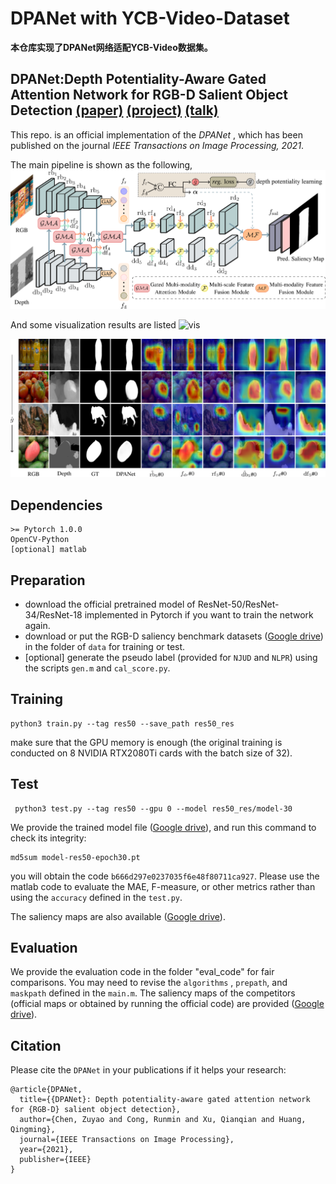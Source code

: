 # DPANet with YCB-Video-Dataset

**本仓库实现了DPANet网络适配YCB-Video数据集。**

## DPANet:Depth Potentiality-Aware Gated Attention Network for RGB-D Salient Object Detection [(paper)](https://ieeexplore.ieee.org/document/9247470)  [(project)](https://rmcong.github.io/proj_DPANet.html) [(talk)](https://www.bilibili.com/video/BV1Ry4y1m7WL)

This repo. is an official implementation of the *DPANet* , which has been published on the journal *IEEE Transactions on Image Processing, 2021*. 

The main pipeline is shown as the following, 
![DPANet](figures/TIP_main.png)

And some visualization results are listed 
![vis](figures/vis.png)

![gma](figures/gma.png)

## Dependencies 
```
>= Pytorch 1.0.0
OpenCV-Python
[optional] matlab
```

## Preparation 
- download the official pretrained model of ResNet-50/ResNet-34/ResNet-18 implemented in Pytorch if you want to train the network again.
- download or put the RGB-D saliency benchmark datasets ([Google drive](https://drive.google.com/file/d/19pvXom9vs7cS4L1y-bZI8YDtSg7r4LT0/view?usp=sharing)) in the folder of `data` for training or test.
- [optional] generate the pseudo label (provided for `NJUD` and `NLPR`) using the scripts `gen.m` and `cal_score.py`.

## Training
```
python3 train.py --tag res50 --save_path res50_res
```
make sure  that the GPU memory is enough (the original training is conducted on 8 NVIDIA RTX2080Ti cards with the batch size of 32).

## Test
```
 python3 test.py --tag res50 --gpu 0 --model res50_res/model-30
```

We provide the trained model file ([Google drive](https://drive.google.com/file/d/1bXERDgTKfzkZfXKs8z5vj1QNM3zL-QTL/view?usp=sharing)), and run this command to check its integrity:
```
md5sum model-res50-epoch30.pt 
```
you will obtain the code `b666d297e0237035f6e48f80711ca927`.
Please use the matlab code to evaluate the MAE, F-measure, or other metrics rather than using the `accuracy` defined in the `test.py`.

The saliency maps are also available ([Google drive](https://drive.google.com/file/d/1sIqEKDCi_rSY4t1THPlBSyAd05F2ve_Q/view?usp=sharing)). 

## Evaluation
We provide the evaluation code in the folder  "eval_code" for fair comparisons. You may need to revise the `algorithms` , `prepath`, and `maskpath` defined in the `main.m`. The saliency maps of the competitors (official maps or obtained by running the official code) are provided ([Google drive](https://drive.google.com/file/d/1SEhDaiIVJJccv7dIlpk_rp0KZhWab8ie/view?usp=sharing)).

## Citation
Please cite the `DPANet` in your publications if it helps your research:
```
@article{DPANet,
  title={{DPANet}: Depth potentiality-aware gated attention network for {RGB-D} salient object detection},
  author={Chen, Zuyao and Cong, Runmin and Xu, Qianqian and Huang, Qingming},
  journal={IEEE Transactions on Image Processing},
  year={2021},
  publisher={IEEE}
}
```
